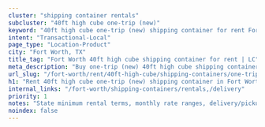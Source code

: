 ```yaml
---
cluster: "shipping container rentals"
subcluster: "40ft high cube one-trip (new)"
keyword: "40ft high cube one-trip (new) shipping container for rent Fort Worth, TX"
intent: "Transactional-Local"
page_type: "Location-Product"
city: "Fort Worth, TX"
title_tag: "Fort Worth 40ft high cube shipping container for rent | LC"
meta_description: "Buy one-trip (new) 40ft high cube shipping container rent with local delivery in Fort Worth, TX. LC Container — local Since 2003. Request a fast quote today."
url_slug: "/fort-worth/rent/40ft-high-cube/shipping-containers/one-trip-new"
h1: "Rent 40ft high cube one-trip (new) shipping container in Fort Worth"
internal_links: "/fort-worth/shipping-containers/rentals,/delivery"
priority: 1
notes: "State minimum rental terms, monthly rate ranges, delivery/pickup fees, service area."
noindex: false
---
```


<!-- TODO: Add unique city/inventory copy, images, and internal links here. -->
